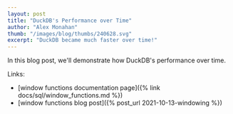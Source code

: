 ```yaml
---
layout: post
title: "DuckDB's Performance over Time"
author: "Alex Monahan"
thumb: "/images/blog/thumbs/240628.svg"
excerpt: "DuckDB became much faster over time!"
---
```


In this blog post, we'll demonstrate how DuckDB's performance over time.

Links:
* [window functions documentation page]({% link docs/sql/window_functions.md %})
* [window functions blog post]({% post_url 2021-10-13-windowing %})
